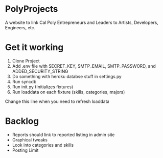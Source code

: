 PolyProjects
============

A website to link Cal Poly Entrepreneurs and Leaders to Artists, Developers, Engineers, etc.

Get it working
==============

1. Clone Project
2. Add .env file with SECRET_KEY, SMTP_EMAIL, SMTP_PASSWORD, and ADDED_SECURITY_STRING
3. Do something with heroku databse stuff in settings.py
4. Run syncdb
5. Run init.py (Initializes fixtures)
6. Run loaddata on each fixture (skills, categories, majors)


Change this line when you need to refresh loaddata


Backlog
=======

- Reports should link to reported listing in admin site
- Graphical tweaks
- Look into categories and skills
- Posting Limit
